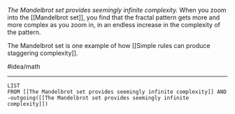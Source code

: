*The Mandelbrot set provides seemingly infinite complexity.* When you zoom into the [[Mandelbrot set]], you find that the fractal pattern gets more and more complex as you zoom in, in an endless increase in the complexity of the pattern. 

The Mandelbrot set is one example of how [[Simple rules can produce staggering complexity]]. 

#idea/math 

---
```dataview
LIST
FROM [[The Mandelbrot set provides seemingly infinite complexity]] AND -outgoing([[The Mandelbrot set provides seemingly infinite complexity]])
```